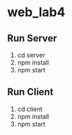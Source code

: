 # web_lab4
## Run Server
1. cd server
1. npm install
1. npm start

## Run Client
1. cd client
1. npm install
1. npm start
